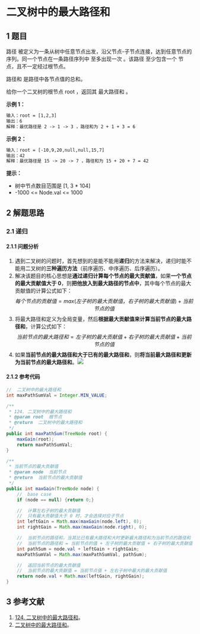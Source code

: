 # 二叉树中的最大路径和

## 1 题目

路径 被定义为一条从树中任意节点出发，沿父节点-子节点连接，达到任意节点的序列。同一个节点在一条路径序列中 至多出现一次 。该路径 至少包含一个 节点，且不一定经过根节点。

路径和 是路径中各节点值的总和。

给你一个二叉树的根节点 root ，返回其 最大路径和 。

**示例 1：**

```txt
输入：root = [1,2,3]
输出：6
解释：最优路径是 2 -> 1 -> 3 ，路径和为 2 + 1 + 3 = 6
```

**示例 2：**

```txt
输入：root = [-10,9,20,null,null,15,7]
输出：42
解释：最优路径是 15 -> 20 -> 7 ，路径和为 15 + 20 + 7 = 42
```

**提示：**

* 树中节点数目范围是 [1, 3 * 104]
* -1000 <= Node.val <= 1000

## 2 解题思路

### 2.1 递归

#### 2.1.1 问题分析

1. 遇到二叉树的问题时，首先想到的是能不能用**递归**的方法来解决，递归时能不能用二叉树的**三种遍历方法**（前序遍历、中序遍历、后序遍历）。
2. 解决该题目的核心思想是**通过递归计算每个节点的最大贡献值**，如果**一个节点的最大贡献值大于 0**，则**把他放入到最大路径的节点中**，其中每个节点的最大贡献值的计算公式如下：
   $$
   每个节点的贡献值 = max(左子树的最大贡献值，右子树的最大贡献值) + 当前节点的值
   $$
3. 将最大路径和定义为全局变量，然后**根据最大贡献值来计算当前节点的最大路径和**，计算公式如下：
   $$
   当前节点的最大路径和 = 左子树的最大贡献值 + 右子树的最大贡献值 + 当前节点的值
   $$
4. 如果**当前节点的最大路径和大于已有的最大路径和**，则**将当前最大路径和更新为当前节点的最大路径和**。![](../../../media/202107/124-二叉树中的最大路径和_1626267491.gif)

#### 2.1.2 参考代码

```java
//  二叉树中的最大路径和
int maxPathSumVal = Integer.MIN_VALUE;

/**
 * 124. 二叉树中的最大路径和
 * @param root  根节点
 * @return  二叉树中的最大路径和
 */
public int maxPathSum(TreeNode root) {
    maxGain(root);
    return maxPathSumVal;
}

/**
 * 当前节点的最大贡献值
 * @param node  当前节点
 * @return  当前节点的最大贡献值
 */
public int maxGain(TreeNode node) {
    //  base case
    if (node == null) {return 0;}

    //  计算左右子树的最大贡献值
    //  只有最大贡献值大于 0 时，才会选择对应子节点
    int leftGain = Math.max(maxGain(node.left), 0);
    int rightGain = Math.max(maxGain(node.right), 0);

    //  当前节点的路径和，当其比已有最大路径和大时更新最大路径和为当前节点的路径和
    //  当前节点的路径和 = 当前节点的值 + 左子树的最大贡献值 + 右子树的最大贡献值
    int pathSum = node.val + leftGain + rightGain;
    maxPathSumVal = Math.max(maxPathSumVal, pathSum);

    //  返回当前节点的最大贡献值
    //  当前节点的最大贡献值 = 当前节点值 + 左右子树中最大的最大贡献值
    return node.val + Math.max(leftGain, rightGain);
}
```

## 3 参考文献

1. [124. 二叉树中的最大路径和](https://leetcode-cn.com/problems/binary-tree-maximum-path-sum)。
2. [二叉树中的最大路径和](https://leetcode-cn.com/problems/binary-tree-maximum-path-sum/solution/er-cha-shu-zhong-de-zui-da-lu-jing-he-by-leetcode-)。

